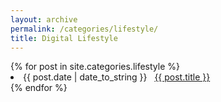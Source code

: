 ```yaml
---
layout: archive
permalink: /categories/lifestyle/
title: Digital Lifestyle
---
```



<div id="archives">
{% for post in site.categories.lifestyle %}
 <li><span>{{ post.date | date_to_string }}</span> &nbsp; <a href="{{ post.url }}">{{ post.title }}</a></li>
{% endfor %}
</div>